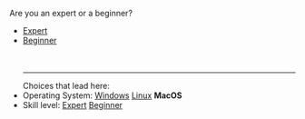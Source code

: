 Are you an expert or a beginner?



- [Expert](start3_ca.md)
- [Beginner](start3_cb.md)<br><br><br><hr>
Choices that lead here:
- Operating System: [Windows](start2_a.md) [Linux](start2_b.md) **MacOS**
- Skill level: [Expert](start2_ca.md) [Beginner](start2_cb.md)
